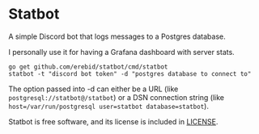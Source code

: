# Statbot

A simple Discord bot that logs messages to a Postgres database.

I personally use it for having a Grafana dashboard with server stats.

```
go get github.com/erebid/statbot/cmd/statbot
statbot -t "discord bot token" -d "postgres database to connect to"
```
The option passed into -d can either be a URL (like `postgresql://statbot@/statbot`) or a DSN connection string (like `host=/var/run/postgresql user=statbot database=statbot`).

Statbot is free software, and its license is included in [LICENSE](./LICENSE).
